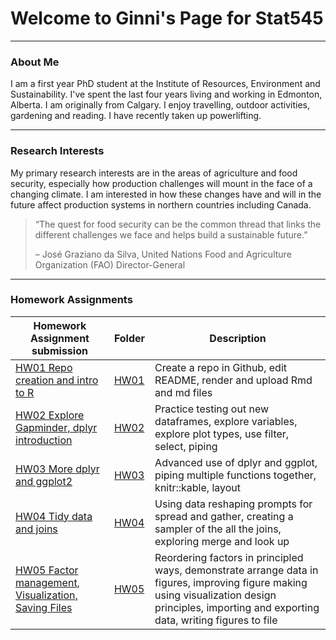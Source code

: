 # Welcome to Ginni's Page for Stat545
***

### About Me 
I am a first year PhD student at the Institute of Resources, Environment and Sustainability.  I've spent the last four years living and working in Edmonton, Alberta. I am originally from Calgary.  I enjoy travelling, outdoor activities, gardening and reading. I have recently taken up powerlifting.

***
### Research Interests
My primary research interests are in the areas of agriculture and food security, especially how production challenges will mount in the face of a changing climate. I am interested in how these changes have and will in the future affect production systems in northern countries including Canada.

>“The quest for food security can be the common thread that links the different challenges we face and helps build a sustainable future.”
>
>– José Graziano da Silva, United Nations Food and Agriculture Organization (FAO) Director-General


***
### Homework Assignments

Homework Assignment submission | Folder |Description
------------------------------|----------------|-------------------------------------
[HW01 Repo creation and intro to R](https://github.com/gbraich/STAT545-hw-Braich-Gurneet/blob/master/hw01/hw01_gapminder.md) | [HW01](https://github.com/gbraich/STAT545-hw-Braich-Gurneet/tree/master/hw01) | Create a repo in Github, edit README, render and upload Rmd and md files
[HW02 Explore Gapminder, dplyr introduction](https://github.com/gbraich/STAT545-hw-Braich-Gurneet/blob/master/hw02/hw02.md) | [HW02](https://github.com/gbraich/STAT545-hw-Braich-Gurneet/tree/master/hw02) | Practice testing out new dataframes, explore variables, explore plot types, use filter, select, piping
[HW03 More dplyr and ggplot2](https://github.com/gbraich/STAT545-hw-Braich-Gurneet/blob/master/hw03/Hw03.md) | [HW03](https://github.com/gbraich/STAT545-hw-Braich-Gurneet/tree/master/hw03) | Advanced use of dplyr and ggplot, piping multiple functions together, knitr::kable, layout
[HW04 Tidy data and joins](https://github.com/gbraich/STAT545-hw-Braich-Gurneet/blob/master/hw04/Hw04.md) | [HW04](https://github.com/gbraich/STAT545-hw-Braich-Gurneet/tree/master/hw04) | Using data reshaping prompts for spread and gather, creating a sampler of the all the joins, exploring merge and look up
[HW05 Factor management, Visualization, Saving Files](https://github.com/gbraich/STAT545-hw-Braich-Gurneet/blob/master/hw05/hw05.md) | [HW05](https://github.com/gbraich/STAT545-hw-Braich-Gurneet/tree/master/hw05) | Reordering factors in principled ways, demonstrate arrange data in figures, improving figure making using visualization design principles, importing and exporting data, writing figures to file
